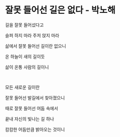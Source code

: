 # 잘못 들어선 길은 없다 - 박노해

길을 잘못 들어섰다고

슬퍼 하지 마라 주저 앉지 마라

삶에서 잘못 들어선 길이란 없으니

온 하늘이 새의 길이듯

삶이 온통 사람의 길이니

​

모든 새로운 길이란

잘못 들어선 발길에서 찾아졌으니

때로 잘못 들어선 어둠 속에서

끝내 자신의 빛나는 길 하나

캄캄한 어둠만큼 밝아오는 것이니
